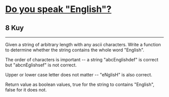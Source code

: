 <h1><a href="https://www.codewars.com/kata/58dbdccee5ee8fa2f9000058">Do you speak "English"?</a></h1>
<h2>8 Kuy</h2>
<hr>
<p>Given a string of arbitrary length with any ascii characters. Write a function to determine whether the string contains the whole word "English".</p>
<p>The order of characters is important -- a string "abcEnglishdef" is correct but "abcnEglishsef" is not correct.</p>
<p>Upper or lower case letter does not matter -- "eNglisH" is also correct.</p>
<p>Return value as boolean values, true for the string to contains "English", false for it does not.</p>